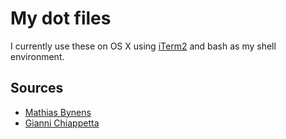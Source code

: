 # My dot files

I currently use these on OS X using [iTerm2](http://www.iterm2.com/) and bash as my shell environment.

## Sources

* [Mathias Bynens](https://github.com/mathiasbynens/dotfiles)
* [Gianni Chiappetta](https://github.com/gf3/dotfiles)